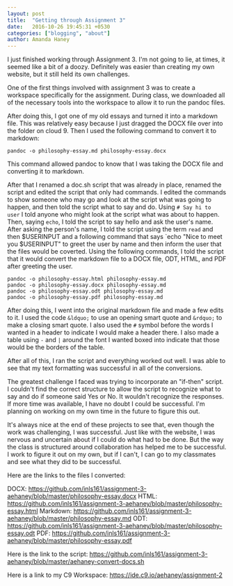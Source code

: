 ```yaml
---
layout: post
title:  "Getting through Assignment 3"
date:   2016-10-26 19:45:31 +0530
categories: ["blogging", "about"]
author: Amanda Haney
---
```


I just finished working through Assignment 3.  I'm not going to lie, at times, it seemed like a bit of a doozy.  Definitely was easier than creating my own website, but it still held its own challenges.  

One of the first things involved with assignment 3 was to create a workspace specifically for the assignment.  During class, we downloaded all of the necessary tools into the workspace to allow it to run the pandoc files.

After doing this, I got one of my old essays and turned it into a markdown file.  This was relatively easy because I just dragged the DOCX file over into the folder on cloud 9.  Then I used the following command to convert it to markdown:

```
pandoc -o philosophy-essay.md philosophy-essay.docx
```

This command allowed pandoc to know that I was taking the DOCX file and converting it to markdown.  

After that I renamed a doc.sh script that was already in place, renamed the script and edited the script that only had commands.  I edited the commands to show someone who may go and look at the script what was going to happen, and then told the script what to say and do. Using `# Say hi to user` I told anyone who might look at the script what was about to happen.  Then, saying `echo`, I told the script to say hello and ask the user's name.  After asking the person's name, I told the script using the term `read` and then $USERINPUT and a following command that says `echo "Nice to meet you $USERINPUT" to greet the user by name and then inform the user that the files would be coverted. Using the following commands, I told the script that it would convert the markdown file to a DOCX file, ODT, HTML, and PDF after greeting the user.

```
pandoc -o philosophy-essay.html philosophy-essay.md
pandoc -o philosophy-essay.docx philosophy-essay.md
pandoc -o philosophy-essay.odt philosophy-essay.md
pandoc -o philosophy-essay.pdf philosophy-essay.md
```

After doing this, I went into the original markdown file and made a few edits to it.  I used the code `&ldquo;` to use an opening smart quote and `&rdquo;` to make a closing smart quote.  I also used the `#` symbol before the words I wanted in a header to indicate I would make a header there. I also made a table using `-` and `|` around the font I wanted boxed into indicate that those would be the borders of the table.

After all of this, I ran the script and everything worked out well.  I was able to see that my text formatting was successful in all of the conversions.

The greatest challenge I faced was trying to incorporate an "if-then" script.  I couldn't find the correct structure to allow the script to recognize what to say and do if someone said Yes or No.  It wouldn't recognize the responses.  If more time was available, I have no doubt I could be successful.  I'm planning on working on my own time in the future to figure this out.

It's always nice at the end of these projects to see that, even though the work was challenging, I was successful.  Just like with the website, I was nervous and uncertain about if I could do what had to be done.  But the way the class is structured around collaboration has helped me to be successful.  I work to figure it out on my own, but if I can't, I can go to my classmates and see what they did to be successful.  

Here are the links to the files I converted:

DOCX: https://github.com/inls161/assignment-3-aehaney/blob/master/philosophy-essay.docx
HTML: https://github.com/inls161/assignment-3-aehaney/blob/master/philosophy-essay.html
Markdown: https://github.com/inls161/assignment-3-aehaney/blob/master/philosophy-essay.md
ODT: https://github.com/inls161/assignment-3-aehaney/blob/master/philosophy-essay.odt
PDF: https://github.com/inls161/assignment-3-aehaney/blob/master/philosophy-essay.pdf

Here is the link to the script:
https://github.com/inls161/assignment-3-aehaney/blob/master/aehaney-convert-docs.sh

Here is a link to my C9 Workspace:
https://ide.c9.io/aehaney/assignment-2
